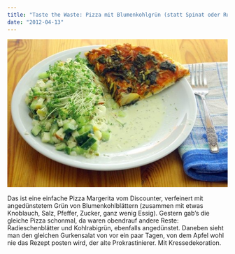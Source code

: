 ```yaml
---
title: "Taste the Waste: Pizza mit Blumenkohlgrün (statt Spinat oder Rucola)"
date: "2012-04-13"
---
```


[![IMGP8777](images/imgp8777_thumb.jpg "IMGP8777")](http://apfeleimer.files.wordpress.com/2012/04/imgp8777.jpg)

Das ist eine einfache Pizza Margerita vom Discounter, verfeinert mit angedünstetem Grün von Blumenkohlblättern (zusammen mit etwas Knoblauch, Salz, Pfeffer, Zucker, ganz wenig Essig). Gestern gab’s die gleiche Pizza schonmal, da waren obendrauf andere Reste: Radieschenblätter und Kohlrabigrün, ebenfalls angedünstet. Daneben sieht man den gleichen Gurkensalat von vor ein paar Tagen, von dem Apfel wohl nie das Rezept posten wird, der alte Prokrastinierer. Mit Kressedekoration.
